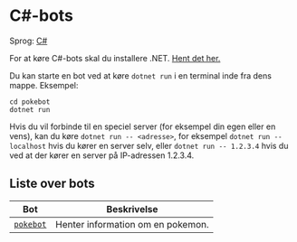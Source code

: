 # C#-bots

Sprog: [C#](https://learn.microsoft.com/en-us/dotnet/csharp/)

For at køre C#-bots skal du installere .NET.  [Hent det her.](https://dotnet.microsoft.com/en-us/download)

Du kan starte en bot ved at køre `dotnet run` i en terminal inde
fra dens mappe.  Eksempel:

```
cd pokebot
dotnet run
```

Hvis du vil forbinde til en speciel server (for eksempel din egen eller
en vens), kan du køre `dotnet run -- <adresse>`, for eksempel `dotnet
run -- localhost` hvis du kører en server selv, eller `dotnet run --
1.2.3.4` hvis du ved at der kører en server på IP-adressen 1.2.3.4.


## Liste over bots

| Bot | Beskrivelse |
| --- | ----------- |
| [`pokebot`](pokebot/Program.cs) | Henter information om en pokemon. |

